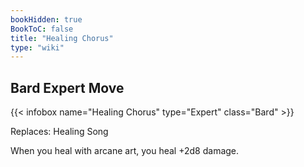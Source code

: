 ```yaml
---
bookHidden: true
BookToC: false
title: "Healing Chorus"
type: "wiki"
---
```

## Bard Expert Move
{{< infobox name="Healing Chorus" type="Expert" class="Bard" >}}

Replaces: Healing Song

When you heal with arcane art, you heal +2d8 damage.
